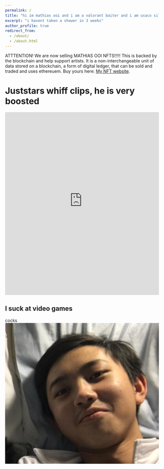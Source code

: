 ```yaml
---
permalink: /
title: "hi im mathias ooi and i am a valorant baiter and i am usaco silver and stinky"
excerpt: "i havent taken a shower in 3 weeks"
author_profile: true
redirect_from: 
  - /about/
  - /about.html
---
```


ATTTENTION! We are now selling MATHIAS OOI NFTS!!!!! This is backed by the blockchain and help support artists. It is a non-interchangeable unit of data stored on a blockchain, a form of digital ledger, that can be sold and traded and uses ethereuem. Buy yours here: [My NFT website](https://media.discordapp.net/attachments/748568816618962986/816051907235414026/SPOILER_7f0f9c84a7c7164bfcb270f414acb891.png?width=209&height=300).

Juststars whiff clips, he is very boosted
======


<iframe src="https://googledriveembedder.collegefam.com/?key=AIzaSyAfHR7-mA2DoTnG5lBJGGfh7nuFGVYD7Do&folderid=10F0_Ae6a0R6NUNDAnCbxfQ6OJ8fDV1fp&allowdl=no" style="width:100%; height:600px; border:0; "></iframe>



I suck at video games
------
cocks
![hot sexy image of mathias](/images/mathiasugly.png)
